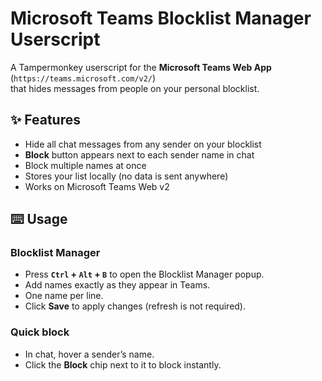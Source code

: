 # Microsoft Teams Blocklist Manager Userscript

A Tampermonkey userscript for the **Microsoft Teams Web App** (`https://teams.microsoft.com/v2/`)  
that hides messages from people on your personal blocklist.

## ✨ Features

- Hide all chat messages from any sender on your blocklist
- **Block** button appears next to each sender name in chat
- Block multiple names at once
- Stores your list locally (no data is sent anywhere)
- Works on Microsoft Teams Web v2

## ⌨️ Usage

### Blocklist Manager
- Press **`Ctrl` + `Alt` + `B`** to open the Blocklist Manager popup.
- Add names exactly as they appear in Teams.
- One name per line.
- Click **Save** to apply changes (refresh is not required).

### Quick block
- In chat, hover a sender’s name.
- Click the **Block** chip next to it to block instantly.
